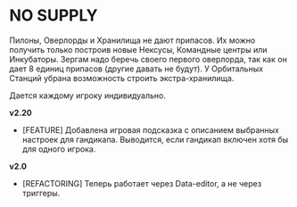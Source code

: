 # NO SUPPLY

Пилоны, Оверлорды и Хранилища не дают припасов. Их можно получить только построив новые Нексусы, Командные центры или Инкубаторы. Зергам надо беречь своего первого оверлорда, так как он дает 8 единиц припасов (другие давать не будут). У Орбитальных Станций убрана возможность строить экстра-хранилища.

Дается каждому игроку индивидуально.

**v2.20**

* [FEATURE] Добавлена игровая подсказка с описанием выбранных настроек для гандикапа. Выводится, если гандикап включен хотя бы для одного игрока.

**v2.0**

* [REFACTORING] Теперь работает через Data-editor, а не через триггеры.
